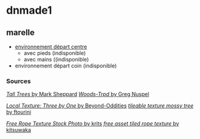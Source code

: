 # dnmade1

## marelle
* [environnement départ centre](./marelle/map_centre.html)
    * avec pieds (indisponible)
    * avec mains ((indisponible)
* environnement départ coin (indisponible)

### Sources

[*Tall Trees* by Mark Sheppard](https://www.flickr.com/photos/112807070@N03/31571656074/)
[*Woods-Trpd* by Greg Nuspel](https://www.flickr.com/photos/gregnuspel/3624297151/)

[*Local Texture: Three by One* by Beyond-Oddities](https://www.deviantart.com/beyond-oddities/art/Local-Texture-Three-by-One-77137822)
[*tileable texture mossy tree* by ftourini](https://www.deviantart.com/ftourini/art/tileable-texture-mossy-tree-216962711)

[*Free Rope Texture Stock Photo* by krits](https://www.freeimages.com/photo/rope-texture-1187840)
[*free asset tiled rope texture* by kitsuwaka](https://fr.3dexport.com/free-3dmodel-free-asset-tiled-rope-texture-126553.htm)